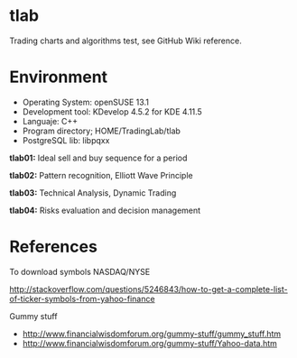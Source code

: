 # tlab
Trading charts and algorithms test, see GitHub  Wiki reference.
# Environment
* Operating System: openSUSE 13.1
* Development tool: KDevelop 4.5.2 for KDE 4.11.5
* Languaje: C++
* Program directory; HOME/TradingLab/tlab
* PostgreSQL lib: libpqxx

**tlab01:** Ideal sell and buy sequence for a period 

**tlab02:** Pattern recognition, Elliott Wave Principle

**tlab03:** Technical Analysis, Dynamic Trading

**tlab04:** Risks evaluation and decision management

# References
To download symbols NASDAQ/NYSE

http://stackoverflow.com/questions/5246843/how-to-get-a-complete-list-of-ticker-symbols-from-yahoo-finance

Gummy stuff

* http://www.financialwisdomforum.org/gummy-stuff/gummy_stuff.htm
* http://www.financialwisdomforum.org/gummy-stuff/Yahoo-data.htm




